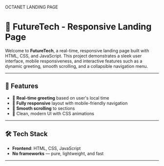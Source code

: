 OCTANET LANDING PAGE
# 🚀 FutureTech - Responsive Landing Page

Welcome to **FutureTech**, a real-time, responsive landing page built with HTML, CSS, and JavaScript. This project demonstrates a sleek user interface, mobile responsiveness, and interactive features such as a dynamic greeting, smooth scrolling, and a collapsible navigation menu.

---

## 📌 Features

- 🔁 **Real-time greeting** based on user's local time
- 📱 **Fully responsive** layout with mobile-friendly navigation
- 🔗 **Smooth scrolling** to sections
- 🎨 Clean, modern UI with CSS animations

---

## 🛠️ Tech Stack

- **Frontend**: HTML, CSS, JavaScript
- **No frameworks** — pure, lightweight, and fast

---
